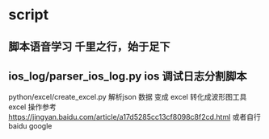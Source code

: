 # script
脚本语音学习
千里之行，始于足下
-------------------------------
ios_log/parser_ios_log.py ios 调试日志分割脚本
-------------------------------
python/excel/create_excel.py 解析json 数据 变成 excel 转化成波形图工具
excel 操作参考 https://jingyan.baidu.com/article/a17d5285cc13cf8098c8f2cd.html 或者自行baidu google
